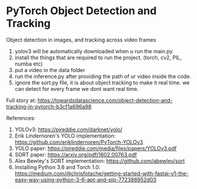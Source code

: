 # PyTorch Object Detection and Tracking
Object detection in images, and tracking across video frames

1. yolov3 will be automatically downloaded when u run the main.py
2. install the things that are required to run the project. (torch, cv2, PIL, numba etc)
3. put a video in the data folder
4. run the inference.py after providing the path of ur video inside the code.
5. ignore the sort.py file, it is about object tracking to make it real time. we can detect for every frame we dont want real time.

Full story at:
https://towardsdatascience.com/object-detection-and-tracking-in-pytorch-b3cf1a696a98

References:
1. YOLOv3: https://pjreddie.com/darknet/yolo/
2. Erik Lindernoren's YOLO implementation: https://github.com/eriklindernoren/PyTorch-YOLOv3
3. YOLO paper: https://pjreddie.com/media/files/papers/YOLOv3.pdf
4. SORT paper: https://arxiv.org/pdf/1602.00763.pdf
5. Alex Bewley's SORT implementation: https://github.com/abewley/sort
6. Installing Python 3.6 and Torch 1.0: https://medium.com/@chrisfotache/getting-started-with-fastai-v1-the-easy-way-using-python-3-6-apt-and-pip-772386952d03
